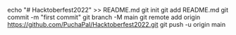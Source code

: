 echo "# Hacktoberfest2022" >> README.md
git init
git add README.md
git commit -m "first commit"
git branch -M main
git remote add origin https://github.com/PuchaPal/Hacktoberfest2022.git
git push -u origin main
